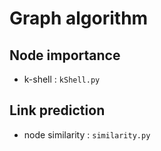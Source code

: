 # Graph algorithm


## Node importance
- k-shell : `kShell.py`

## Link prediction
- node similarity : `similarity.py`
